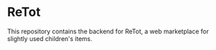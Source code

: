 # ReTot

This repository contains the backend for ReTot, a web marketplace for slightly
used children's items.
